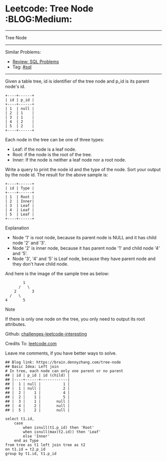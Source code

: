 # Leetcode: Tree Node     :BLOG:Medium:


---

Tree Node  

---

Similar Problems:  
-   [Review: SQL Problems](https://brain.dennyzhang.com/review-sql)
-   Tag: [#sql](https://brain.dennyzhang.com/tag/sql)

---

Given a table tree, id is identifier of the tree node and p\_id is its parent node's id.  

    +----+------+
    | id | p_id |
    +----+------+
    | 1  | null |
    | 2  | 1    |
    | 3  | 1    |
    | 4  | 2    |
    | 5  | 2    |
    +----+------+

Each node in the tree can be one of three types:  
-   Leaf: if the node is a leaf node.
-   Root: if the node is the root of the tree.
-   Inner: If the node is neither a leaf node nor a root node.

Write a query to print the node id and the type of the node. Sort your output by the node id. The result for the above sample is:  

    +----+------+
    | id | Type |
    +----+------+
    | 1  | Root |
    | 2  | Inner|
    | 3  | Leaf |
    | 4  | Leaf |
    | 5  | Leaf |
    +----+------+

Explanation  

-   Node '1' is root node, because its parent node is NULL and it has child node '2' and '3'.
-   Node '2' is inner node, because it has parent node '1' and child node '4' and '5'.
-   Node '3', '4' and '5' is Leaf node, because they have parent node and they don't have child node.

And here is the image of the sample tree as below:  

            1
          /   \
        2       3
      /   \
    4       5

Note  

If there is only one node on the tree, you only need to output its root attributes.  

Github: [challenges-leetcode-interesting](https://github.com/DennyZhang/challenges-leetcode-interesting/tree/master/tree-node)  

Credits To: [leetcode.com](https://leetcode.com/problems/tree-node/description/)  

Leave me comments, if you have better ways to solve.  

    ## Blog link: https://brain.dennyzhang.com/tree-node
    ## Basic Idea: Left join
    # In tree, each node can only one parent or no parent
    ## | id | p_id | id (child) |
    ## |----+------+------------|
    ## |  1 | null |          1 |
    ## |  1 | null |          2 |
    ## |  2 |    1 |          4 |
    ## |  2 |    1 |          5 |
    ## |  3 |    1 |       null |
    ## |  4 |    2 |       null |
    ## |  5 |    2 |       null |
    
    select t1.id, 
        case
            when isnull(t1.p_id) then 'Root'
            when isnull(max(t2.id)) then 'Leaf'
            else 'Inner'
        end as Type
    from tree as t1 left join tree as t2
    on t1.id = t2.p_id
    group by t1.id, t1.p_id